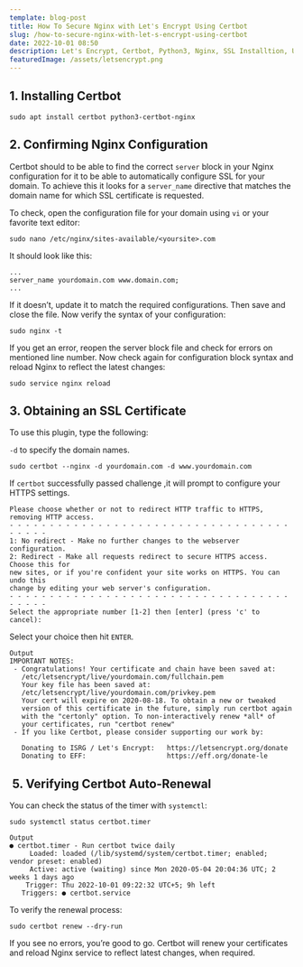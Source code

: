 ```yaml
---
template: blog-post
title: How To Secure Nginx with Let's Encrypt Using Certbot
slug: /how-to-secure-nginx-with-let-s-encrypt-using-certbot
date: 2022-10-01 08:50
description: Let's Encrypt, Certbot, Python3, Nginx, SSL Installtion, Ubuntu, Linux
featuredImage: /assets/letsencrypt.png
---
```

## 1. Installing Certbot

```
sudo apt install certbot python3-certbot-nginx
```

## 2. Confirming Nginx Configuration

Certbot should to be able to find the correct `server` block in your Nginx configuration for it to be able to automatically configure SSL for your domain. To achieve this it looks for a `server_name` directive that matches the domain name for which SSL certificate is requested.

To check, open the configuration file for your domain using `vi` or your favorite text editor:

```
sudo nano /etc/nginx/sites-available/<yoursite>.com
```

It should look like this:

```
...
server_name yourdomain.com www.domain.com;
...
```

If it doesn’t, update it to match the required configurations. Then save and close the file. Now verify the syntax of your configuration:

```
sudo nginx -t
```

If you get an error, reopen the server block file and check for errors on mentioned line number. Now check again for configuration block syntax and reload Nginx to reflect the latest changes:

```
sudo service nginx reload
```

## 3. Obtaining an SSL Certificate

To use this plugin, type the following:

`-d` to specify the domain names.

```
sudo certbot --nginx -d yourdomain.com -d www.yourdomain.com
```

If `certbot` successfully passed challenge ,it will prompt to configure your HTTPS settings.

```
Please choose whether or not to redirect HTTP traffic to HTTPS, removing HTTP access.
- - - - - - - - - - - - - - - - - - - - - - - - - - - - - - - - - - - - - - - -
1: No redirect - Make no further changes to the webserver configuration.
2: Redirect - Make all requests redirect to secure HTTPS access. Choose this for
new sites, or if you're confident your site works on HTTPS. You can undo this
change by editing your web server's configuration.
- - - - - - - - - - - - - - - - - - - - - - - - - - - - - - - - - - - - - - - -
Select the appropriate number [1-2] then [enter] (press 'c' to cancel):
```

Select your choice then hit `ENTER`.

```
Output
IMPORTANT NOTES:
 - Congratulations! Your certificate and chain have been saved at:
   /etc/letsencrypt/live/yourdomain.com/fullchain.pem
   Your key file has been saved at:
   /etc/letsencrypt/live/yourdomain.com/privkey.pem
   Your cert will expire on 2020-08-18. To obtain a new or tweaked
   version of this certificate in the future, simply run certbot again
   with the "certonly" option. To non-interactively renew *all* of
   your certificates, run "certbot renew"
 - If you like Certbot, please consider supporting our work by:

   Donating to ISRG / Let's Encrypt:   https://letsencrypt.org/donate
   Donating to EFF:                    https://eff.org/donate-le
```

##  5. Verifying Certbot Auto-Renewal

Y﻿ou can check the status of the timer with `systemctl`:

```
sudo systemctl status certbot.timer
```

```
Output
● certbot.timer - Run certbot twice daily
     Loaded: loaded (/lib/systemd/system/certbot.timer; enabled; vendor preset: enabled)
     Active: active (waiting) since Mon 2020-05-04 20:04:36 UTC; 2 weeks 1 days ago
    Trigger: Thu 2022-10-01 09:22:32 UTC+5; 9h left
   Triggers: ● certbot.service
```

T﻿o verify the renewal process:

```
sudo certbot renew --dry-run
```

If you see no errors, you’re good to go. Certbot will renew your certificates and reload Nginx service to reflect latest changes, when required.